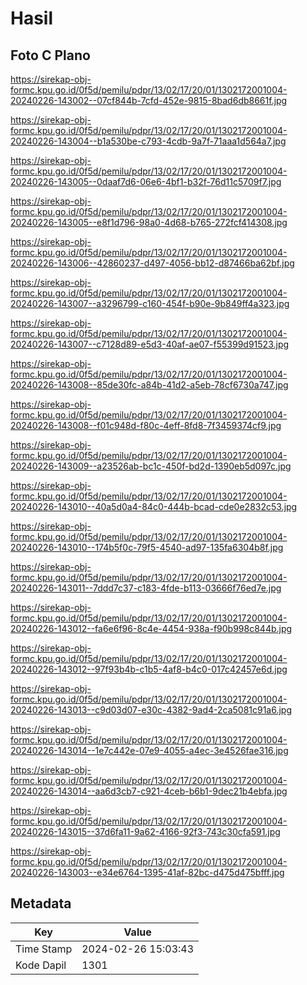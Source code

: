 # Hasil

## Foto C Plano

https://sirekap-obj-formc.kpu.go.id/0f5d/pemilu/pdpr/13/02/17/20/01/1302172001004-20240226-143002--07cf844b-7cfd-452e-9815-8bad6db8661f.jpg

https://sirekap-obj-formc.kpu.go.id/0f5d/pemilu/pdpr/13/02/17/20/01/1302172001004-20240226-143004--b1a530be-c793-4cdb-9a7f-71aaa1d564a7.jpg

https://sirekap-obj-formc.kpu.go.id/0f5d/pemilu/pdpr/13/02/17/20/01/1302172001004-20240226-143005--0daaf7d6-06e6-4bf1-b32f-76d11c5709f7.jpg

https://sirekap-obj-formc.kpu.go.id/0f5d/pemilu/pdpr/13/02/17/20/01/1302172001004-20240226-143005--e8f1d796-98a0-4d68-b765-272fcf414308.jpg

https://sirekap-obj-formc.kpu.go.id/0f5d/pemilu/pdpr/13/02/17/20/01/1302172001004-20240226-143006--42860237-d497-4056-bb12-d87466ba62bf.jpg

https://sirekap-obj-formc.kpu.go.id/0f5d/pemilu/pdpr/13/02/17/20/01/1302172001004-20240226-143007--a3296799-c160-454f-b90e-9b849ff4a323.jpg

https://sirekap-obj-formc.kpu.go.id/0f5d/pemilu/pdpr/13/02/17/20/01/1302172001004-20240226-143007--c7128d89-e5d3-40af-ae07-f55399d91523.jpg

https://sirekap-obj-formc.kpu.go.id/0f5d/pemilu/pdpr/13/02/17/20/01/1302172001004-20240226-143008--85de30fc-a84b-41d2-a5eb-78cf6730a747.jpg

https://sirekap-obj-formc.kpu.go.id/0f5d/pemilu/pdpr/13/02/17/20/01/1302172001004-20240226-143008--f01c948d-f80c-4eff-8fd8-7f3459374cf9.jpg

https://sirekap-obj-formc.kpu.go.id/0f5d/pemilu/pdpr/13/02/17/20/01/1302172001004-20240226-143009--a23526ab-bc1c-450f-bd2d-1390eb5d097c.jpg

https://sirekap-obj-formc.kpu.go.id/0f5d/pemilu/pdpr/13/02/17/20/01/1302172001004-20240226-143010--40a5d0a4-84c0-444b-bcad-cde0e2832c53.jpg

https://sirekap-obj-formc.kpu.go.id/0f5d/pemilu/pdpr/13/02/17/20/01/1302172001004-20240226-143010--174b5f0c-79f5-4540-ad97-135fa6304b8f.jpg

https://sirekap-obj-formc.kpu.go.id/0f5d/pemilu/pdpr/13/02/17/20/01/1302172001004-20240226-143011--7ddd7c37-c183-4fde-b113-03666f76ed7e.jpg

https://sirekap-obj-formc.kpu.go.id/0f5d/pemilu/pdpr/13/02/17/20/01/1302172001004-20240226-143012--fa6e6f96-8c4e-4454-938a-f90b998c844b.jpg

https://sirekap-obj-formc.kpu.go.id/0f5d/pemilu/pdpr/13/02/17/20/01/1302172001004-20240226-143012--97f93b4b-c1b5-4af8-b4c0-017c42457e6d.jpg

https://sirekap-obj-formc.kpu.go.id/0f5d/pemilu/pdpr/13/02/17/20/01/1302172001004-20240226-143013--c9d03d07-e30c-4382-9ad4-2ca5081c91a6.jpg

https://sirekap-obj-formc.kpu.go.id/0f5d/pemilu/pdpr/13/02/17/20/01/1302172001004-20240226-143014--1e7c442e-07e9-4055-a4ec-3e4526fae316.jpg

https://sirekap-obj-formc.kpu.go.id/0f5d/pemilu/pdpr/13/02/17/20/01/1302172001004-20240226-143014--aa6d3cb7-c921-4ceb-b6b1-9dec21b4ebfa.jpg

https://sirekap-obj-formc.kpu.go.id/0f5d/pemilu/pdpr/13/02/17/20/01/1302172001004-20240226-143015--37d6fa11-9a62-4166-92f3-743c30cfa591.jpg

https://sirekap-obj-formc.kpu.go.id/0f5d/pemilu/pdpr/13/02/17/20/01/1302172001004-20240226-143003--e34e6764-1395-41af-82bc-d475d475bfff.jpg


## Metadata

| Key        | Value               |
| ---------- | ------------------- |
| Time Stamp | 2024-02-26 15:03:43 |
| Kode Dapil | 1301                |



